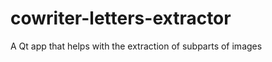 cowriter-letters-extractor
==========================

A Qt app that helps with the extraction of subparts of images
